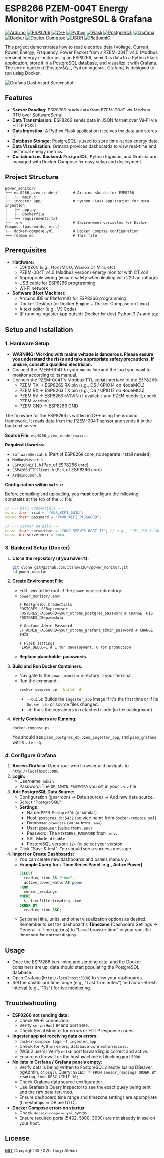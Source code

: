 # ESP8266 PZEM-004T Energy Monitor with PostgreSQL & Grafana

<p align="left">
  <a href="https://www.arduino.cc/" target="_blank" rel="noreferrer"><img src="https://img.shields.io/badge/Arduino-00979D?style=for-the-badge&logo=Arduino&logoColor=white" alt="Arduino"/></a>
  <a href="https://www.espressif.com/en/products/socs/esp8266" target="_blank" rel="noreferrer"><img src="https://img.shields.io/badge/ESP8266-E7352C?style=for-the-badge&logo=espressif&logoColor=white" alt="ESP8266"/></a>
  <a href="https://www.cplusplus.com/" target="_blank" rel="noreferrer"><img src="https://img.shields.io/badge/C++-00599C?style=for-the-badge&logo=c%2B%2B&logoColor=white" alt="C++"/></a>
  <a href="https://www.python.org" target="_blank" rel="noreferrer"><img src="https://img.shields.io/badge/Python-3776AB?style=for-the-badge&logo=python&logoColor=white" alt="Python"/></a>
  <a href="https://flask.palletsprojects.com/" target="_blank" rel="noreferrer"><img src="https://img.shields.io/badge/Flask-000000?style=for-the-badge&logo=flask&logoColor=white" alt="Flask"/></a>
  <a href="https://www.postgresql.org" target="_blank" rel="noreferrer"><img src="https://img.shields.io/badge/PostgreSQL-4169E1?style=for-the-badge&logo=postgresql&logoColor=white" alt="PostgreSQL"/></a>
  <a href="https://grafana.com/" target="_blank" rel="noreferrer"><img src="https://img.shields.io/badge/Grafana-F46800?style=for-the-badge&logo=grafana&logoColor=white" alt="Grafana"/></a>
  <a href="https://www.docker.com/" target="_blank" rel="noreferrer"><img src="https://img.shields.io/badge/Docker-2496ED?style=for-the-badge&logo=docker&logoColor=white" alt="Docker"/></a>
  <a href="https://docs.docker.com/compose/" target="_blank" rel="noreferrer"><img src="https://img.shields.io/badge/Docker%20Compose-2496ED?style=for-the-badge&logo=docker&logoColor=white" alt="Docker Compose"/></a>
  <a href="https://www.json.org/json-en.html" target="_blank" rel="noreferrer"><img src="https://img.shields.io/badge/JSON-000000?style=for-the-badge&logo=json&logoColor=white" alt="JSON"/></a>
  <a href="https://platformio.org/" target="_blank" rel="noreferrer"><img src="https://img.shields.io/badge/PlatformIO-FF7F00?style=for-the-badge&logo=platformio&logoColor=white" alt="PlatformIO"/></a>
</p>

This project demonstrates how to read electrical data (Voltage, Current, Power, Energy, Frequency, Power Factor) from a PZEM-004T v4.0 (Modbus version) energy monitor using an ESP8266, send this data to a Python Flask application, store it in a PostgreSQL database, and visualize it with Grafana. The entire backend (PostgreSQL, Python Ingester, Grafana) is designed to run using Docker.

![Grafana Dashboard Screenshot](screenshots/dashboard.png)

## Features

*   **Sensor Reading:** ESP8266 reads data from PZEM-004T via Modbus RTU over SoftwareSerial.
*   **Data Transmission:** ESP8266 sends data in JSON format over Wi-Fi via HTTP POST.
*   **Data Ingestion:** A Python Flask application receives the data and stores it.
*   **Database Storage:** PostgreSQL is used to store time-series energy data.
*   **Data Visualization:** Grafana provides dashboards to view real-time and historical energy metrics.
*   **Containerized Backend:** PostgreSQL, Python Ingester, and Grafana are managed with Docker Compose for easy setup and deployment.

## Project Structure

```
power_monitor/
├── esp8266_pzem_reader/       # Arduino sketch for ESP8266
│   └── main.c
├── ingester_app/              # Python Flask application for data ingestion
│   ├── app.py
│   ├── Dockerfile
│   └── requirements.txt
├── .env                       # Environment variables for Docker Compose (passwords, etc.)
├── docker-compose.yml         # Docker Compose configuration
└── readme.md                  # This file
```

## Prerequisites

*   **Hardware:**
    *   ESP8266 (e.g., NodeMCU, Wemos D1 Mini, etc)
    *   PZEM-004T v4.0 (Modbus version) energy monitor with CT coil
    *   Appropriate wiring (ensure safety when dealing with 220 ac voltage)
    *   USB cable for ESP8266 programming
    *   Wi-Fi network
*   **Software (Host Machine):**
    *   Arduino IDE or PlatformIO for ESP8266 programming
    *   Docker Desktop (or Docker Engine + Docker Compose on Linux)
    *   A text editor (e.g., VS Code)
    *   (If running Ingester App outside Docker for dev) Python 3.7+ and `pip`

## Setup and Installation

### 1. Hardware Setup

*   **WARNING: Working with mains voltage is dangerous. Please ensure you understand the risks and take appropriate safety precautions. If unsure, consult a qualified electrician.**
*   Connect the PZEM-004T to your mains line and the load you want to monitor according to its manual.
*   Connect the PZEM-004T's Modbus TTL serial interface to the ESP8266:
    *   PZEM TX -> ESP8266 RX pin (e.g., D5 / GPIO14 on NodeMCU)
    *   PZEM RX -> ESP8266 TX pin (e.g., D6 / GPIO12 on NodeMCU)
    *   PZEM 5V -> ESP8266 5V/VIN (if available and PZEM needs it, check PZEM version)
    *   PZEM GND -> ESP8266 GND

The firmware for the ESP8266 is written in C++ using the Arduino framework. It reads data from the PZEM-004T sensor and sends it to the backend server.

**Source File:** `esp8266_pzem_reader/main.c`

**Required Libraries:**

*   `SoftwareSerial.h` (Part of ESP8266 core, no separate install needed)
*   `ModbusMaster.h`
*   `ESP8266WiFi.h` (Part of ESP8266 core)
*   `ESP8266HTTPClient.h` (Part of ESP8266 core)
*   `ArduinoJson.h`

**Configuration within `main.c`:**

Before compiling and uploading, you **must** configure the following constants at the top of the `.c` file:

```cpp
// --- WiFi Credentials ---
const char* ssid = "YOUR_WIFI_SSID";
const char* password = "YOUR_WIFI_PASSWORD";

// --- Server Details ---
const char* serverHost = "YOUR_SERVER_HOST_IP"; // e.g., "192.168.1.100"
const int serverPort = 5000;
```

### 3. Backend Setup (Docker)

1.  **Clone the repository (if you haven't):**
    ```bash
    git clone git@github.com:itsnova204/power_monitor.git
    cd power_monitor
    ```
2.  **Create Environment File:**
    *   Edit `.env` at the root of the `power_monitor` directory.
    *   `power_monitor/.env`:
        ```env
        # PostgreSQL Credentials
        POSTGRES_USER=pzemuser
        POSTGRES_PASSWORD=your_strong_postgres_password # CHANGE THIS
        POSTGRES_DB=pzemdata

        # Grafana Admin Password
        GF_ADMIN_PASSWORD=your_strong_grafana_admin_password # CHANGE THIS

        # Flask settings
        FLASK_DEBUG=1 # 1 for development, 0 for production
        ```
    *   **Replace placeholder passwords.**
3.  **Build and Run Docker Containers:**
    *   Navigate to the `power_monitor` directory in your terminal.
    *   Run the command:
        ```bash
        docker-compose up --build -d
        ```
        *   `--build`: Builds the `ingester_app` image if it's the first time or if its `Dockerfile` or source files changed.
        *   `-d`: Runs the containers in detached mode (in the background).

4.  **Verify Containers are Running:**
    ```bash
    docker-compose ps
    ```
    You should see `pzem_postgres_db`, `pzem_ingester_app`, and `pzem_grafana` with `State: Up`.

### 4. Configure Grafana

1.  **Access Grafana:** Open your web browser and navigate to `http://localhost:3000`.
2.  **Login:**
    *   Username: `admin`
    *   Password: The `GF_ADMIN_PASSWORD` you set in your `.env` file.
3.  **Add PostgreSQL Data Source:**
    *   Configuration (gear icon) -> Data sources -> Add new data source.
    *   Select "PostgreSQL".
    *   **Settings:**
        *   Name: `PZEM_PostgreSQL` (or similar)
        *   Host: `postgres_db:5432` (service name from `docker-compose.yml`)
        *   Database: `pzemdata` (value from `.env`)
        *   User: `pzemuser` (value from `.env`)
        *   Password: The `POSTGRES_PASSWORD` from `.env`.
        *   SSL Mode: `disable`
        *   PostgreSQL version: `12+` (or select your version)
    *   Click "Save & test". You should see a success message.
4.  **Import or Create Dashboards:**
    *   You can create new dashboards and panels manually.
    *   **Example Query for a Time Series Panel (e.g., Active Power):**
        ```sql
        SELECT
          reading_time AS "time",
          active_power_watts AS power
        FROM
          sensor_readings
        WHERE
          $__timeFilter(reading_time)
        ORDER BY
          reading_time ASC;
        ```
    *   Set panel title, units, and other visualization options as desired. Remember to set the dashboard's **Timezone** (Dashboard Settings -> General -> Time options) to "Local browser time" or your specific timezone for correct display.

## Usage

*   Once the ESP8266 is running and sending data, and the Docker containers are up, data should start populating the PostgreSQL database.
*   Open Grafana (`http://localhost:3000`) to view your dashboards.
*   Set the dashboard time range (e.g., "Last 15 minutes") and auto-refresh interval (e.g., "10s") for live monitoring.

## Troubleshooting

*   **ESP8266 not sending data:**
    *   Check Wi-Fi connection.
    *   Verify `serverHost` IP and port `5000`.
    *   Check Serial Monitor for errors or HTTP response codes.
*   **Ingester app not receiving data or errors:**
    *   `docker-compose logs -f ingester_app`
    *   Check for Python errors, database connection issues.
    *   (WSL2 users) Verify `netsh` port forwarding is correct and active.
    *   Ensure no firewall on the host machine is blocking port `5000`.
*   **No data in Grafana / Grafana panels empty:**
    *   Verify data is being written to PostgreSQL directly (using DBeaver, pgAdmin, or `psql`). Query: `SELECT * FROM sensor_readings ORDER BY reading_time DESC LIMIT 10;`
    *   Check Grafana data source configuration.
    *   Use Grafana's Query Inspector to see the exact query being sent and the raw data returned.
    *   Ensure dashboard time range and timezone settings are appropriate (timestamps in DB are UTC).
*   **Docker Compose errors on startup:**
    *   Check `docker-compose.yml` syntax.
    *   Ensure required ports (5432, 5000, 3000) are not already in use on your host.



## License

[MIT](https://choosealicense.com/licenses/mit/) Copyright © 2025 Tiago Aleixo
